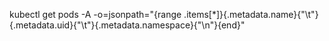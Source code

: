 kubectl get pods -A -o=jsonpath="{range .items[*]}{.metadata.name}{\"\t\"}{.metadata.uid}{\"\t\"}{.metadata.namespace}{\"\n\"}{end}"
